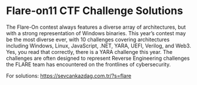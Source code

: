 # Flare-on11 CTF Challenge Solutions

The Flare-On contest always features a diverse array of architectures, but with a strong representation of Windows binaries. This year’s contest may be the most diverse ever, with 10 challenges covering architectures including Windows, Linux, JavaScript, .NET, YARA, UEFI, Verilog, and Web3. Yes, you read that correctly, there is a YARA challenge this year. The challenges are often designed to represent Reverse Engineering challenges the FLARE team has encountered on the frontlines of cybersecurity.

For solutions: https://sevcankazdag.com.tr/?s=flare
